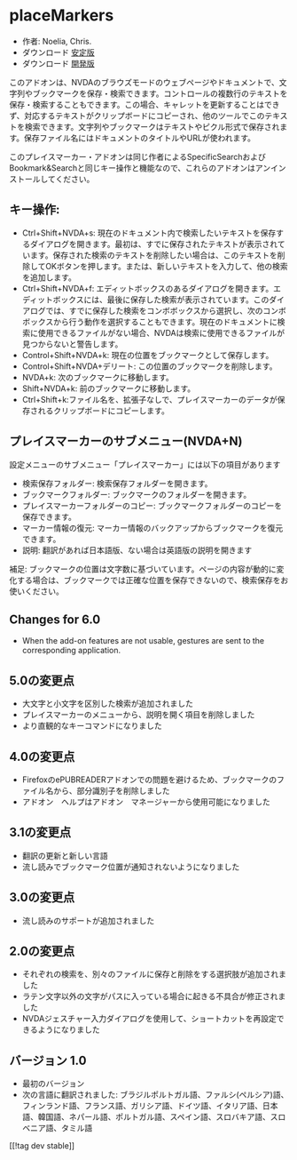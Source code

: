 # placeMarkers #

* 作者: Noelia, Chris.
* ダウンロード [安定版][1]
* ダウンロード [開発版][2]

このアドオンは、NVDAのブラウズモードのウェブページやドキュメントで、文字列やブックマークを保存・検索できます。コントロールの複数行のテキストを保存・検索することもできます。この場合、キャレットを更新することはできず、対応するテキストがクリップボードにコピーされ、他のツールでこのテキストを検索できます。文字列やブックマークはテキストやピクル形式で保存されます。保存ファイル名にはドキュメントのタイトルやURLが使われます。

このプレイスマーカー・アドオンは同じ作者によるSpecificSearchおよびBookmark&Searchと同じキー操作と機能なので、これらのアドオンはアンインストールしてください。

## キー操作: ##

*	Ctrl+Shift+NVDA+s: 現在のドキュメント内で検索したいテキストを保存するダイアログを開きます。最初は、すでに保存されたテキストが表示されています。保存された検索のテキストを削除したい場合は、このテキストを削除してOKボタンを押します。または、新しいテキストを入力して、他の検索を追加します。
*	Ctrl+Shift+NVDA+f: エディットボックスのあるダイアログを開きます。エディットボックスには、最後に保存した検索が表示されています。このダイアログでは、すでに保存した検索をコンボボックスから選択し、次のコンボボックスから行う動作を選択することもできます。現在のドキュメントに検索に使用できるファイルがない場合、NVDAは検索に使用できるファイルが見つからないと警告します。
*	Control+Shift+NVDA+k: 現在の位置をブックマークとして保存します。
*	Control+Shift+NVDA+デリート: この位置のブックマークを削除します。
*	NVDA+k: 次のブックマークに移動します。
*	Shift+NVDA+k: 前のブックマークに移動します。
*	Ctrl+Shift+k:ファイル名を、拡張子なしで、プレイスマーカーのデータが保存されるクリップボードにコピーします。

## プレイスマーカーのサブメニュー(NVDA+N) ##


設定メニューのサブメニュー「プレイスマーカー」には以下の項目があります

*	検索保存フォルダー: 検索保存フォルダーを開きます。
*	ブックマークフォルダー: ブックマークのフォルダーを開きます。
*	プレイスマーカーフォルダーのコピー: ブックマークフォルダーのコピーを保存できます。
*	マーカー情報の復元: マーカー情報のバックアップからブックマークを復元できます。
*	説明: 翻訳があれば日本語版、ない場合は英語版の説明を開きます

補足:
ブックマークの位置は文字数に基づいています。ページの内容が動的に変化する場合は、ブックマークでは正確な位置を保存できないので、検索保存をお使いください。

## Changes for 6.0 ##
* When the add-on features are not usable, gestures are sent to the
  corresponding application.

## 5.0の変更点 ##
* 大文字と小文字を区別した検索が追加されました
* プレイスマーカーのメニューから、説明を開く項目を削除しました
* より直観的なキーコマンドになりました

## 4.0の変更点 ##
* FirefoxのePUBREADERアドオンでの問題を避けるため、ブックマークのファイル名から、部分識別子を削除しました
* アドオン　ヘルプはアドオン　マネージャーから使用可能になりました

## 3.1の変更点 ##
* 翻訳の更新と新しい言語
* 流し読みでブックマーク位置が通知されないようになりました

## 3.0の変更点 ##
* 流し読みのサポートが追加されました

## 2.0の変更点 ##
* それぞれの検索を、別々のファイルに保存と削除をする選択肢が追加されました
* ラテン文字以外の文字がパスに入っている場合に起きる不具合が修正されました
* NVDAジェスチャー入力ダイアログを使用して、ショートカットを再設定できるようになりました

## バージョン 1.0 ##
* 最初のバージョン
* 次の言語に翻訳されました:
  ブラジルポルトガル語、ファルシ(ペルシア)語、フィンランド語、フランス語、ガリシア語、ドイツ語、イタリア語、日本語、韓国語、ネパール語、ポルトガル語、スペイン語、スロバキア語、スロベニア語、タミル語

[[!tag dev stable]]

[1]: http://addons.nvda-project.org/files/get.php?file=pm

[2]: http://addons.nvda-project.org/files/get.php?file=pm-dev
